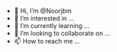 - 👋 Hi, I’m @Noorjbm
- 👀 I’m interested in ...
- 🌱 I’m currently learning ...
- 💞️ I’m looking to collaborate on ...
- 📫 How to reach me ...

<!---
Noorjbm/Noorjbm is a ✨ special ✨ repository because its `README.md` (this file) appears on your GitHub profile.
You can click the Preview link to take a look at your changes.
--->
